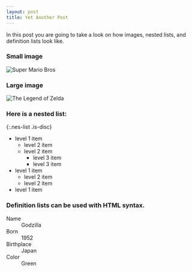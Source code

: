 ```yaml
---
layout: post
title: Yet Another Post
---
```


In this post you are going to take a look on how images, nested lists, and definition lists look like.

### Small image

![Super Mario Bros](https://imgur.com/2hc7x4y.jpg)

### Large image

![The Legend of Zelda](https://imgur.com/2ffOaOl.jpg)

### Here is a nested list:

{:.nes-list .is-disc}
- level 1 item
  - level 2 item
  - level 2 item
    - level 3 item
    - level 3 item
- level 1 item
  - level 2 item
  - level 2 item
- level 1 item

### Definition lists can be used with HTML syntax.

<dl>
<dt>Name</dt>
<dd>Godzilla</dd>
<dt>Born</dt>
<dd>1952</dd>
<dt>Birthplace</dt>
<dd>Japan</dd>
<dt>Color</dt>
<dd>Green</dd>
</dl>

